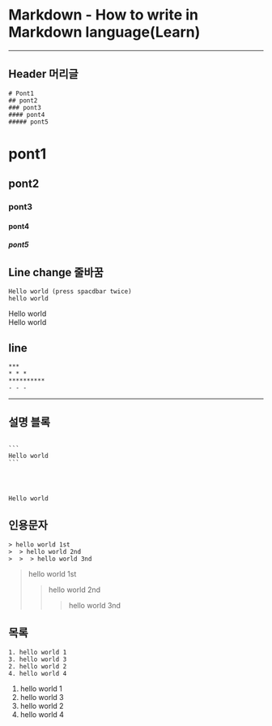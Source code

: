# Markdown - How to write in Markdown language(Learn)  
***
## Header 머리글
```
# Pont1  
## pont2  
### pont3  
#### pont4  
##### pont5  
```
# pont1  
## pont2  
### pont3
#### pont4  
##### pont5

## Line change 줄바꿈
```
Hello world (press spacdbar twice) 
hello world
```

Hello world  
Hello world

## line
```
***
* * * 
**********
- - -
```

***

## 설명 블록

<pre>
<code>
```  
Hello world
```  
</pre>
</code>   


```
Hello world
```

## 인용문자 


```
> hello world 1st
>  > hello world 2nd
>  >  > hello world 3nd
```

> hello world 1st
>   > hello world 2nd
>   >   > hello world 3nd 

## 목록 
```
1. hello world 1
3. hello world 3
2. hello world 2
4. hello world 4
```

1. hello world 1
3. hello world 3
2. hello world 2
4. hello world 4
